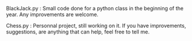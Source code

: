 BlackJack.py :
Small code done for a python class in the beginning of the year. Any improvements are welcome.

Chess.py :
Personnal project, still working on it. If you have improvements, suggestions, are anything that can help, feel free to tell me.
